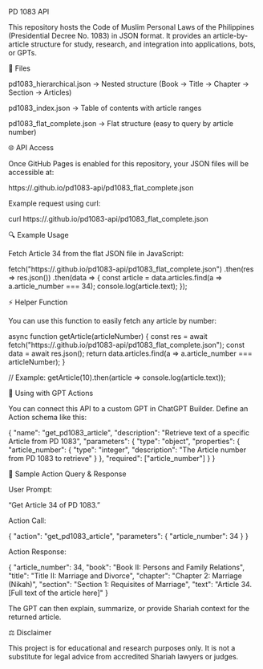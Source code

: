 PD 1083 API

This repository hosts the Code of Muslim Personal Laws of the Philippines (Presidential Decree No. 1083) in JSON format. It provides an article-by-article structure for study, research, and integration into applications, bots, or GPTs.

📂 Files

pd1083_hierarchical.json → Nested structure (Book → Title → Chapter → Section → Articles)

pd1083_index.json → Table of contents with article ranges

pd1083_flat_complete.json → Flat structure (easy to query by article number)

🌐 API Access

Once GitHub Pages is enabled for this repository, your JSON files will be accessible at:

https://<username>.github.io/pd1083-api/pd1083_flat_complete.json


Example request using curl:

curl https://<username>.github.io/pd1083-api/pd1083_flat_complete.json

🔍 Example Usage

Fetch Article 34 from the flat JSON file in JavaScript:

fetch("https://<username>.github.io/pd1083-api/pd1083_flat_complete.json")
  .then(res => res.json())
  .then(data => {
    const article = data.articles.find(a => a.article_number === 34);
    console.log(article.text);
  });

⚡ Helper Function

You can use this function to easily fetch any article by number:

async function getArticle(articleNumber) {
  const res = await fetch("https://<username>.github.io/pd1083-api/pd1083_flat_complete.json");
  const data = await res.json();
  return data.articles.find(a => a.article_number === articleNumber);
}

// Example:
getArticle(10).then(article => console.log(article.text));

🤖 Using with GPT Actions

You can connect this API to a custom GPT in ChatGPT Builder.
Define an Action schema like this:

{
  "name": "get_pd1083_article",
  "description": "Retrieve text of a specific Article from PD 1083",
  "parameters": {
    "type": "object",
    "properties": {
      "article_number": {
        "type": "integer",
        "description": "The Article number from PD 1083 to retrieve"
      }
    },
    "required": ["article_number"]
  }
}

📝 Sample Action Query & Response

User Prompt:

“Get Article 34 of PD 1083.”

Action Call:

{
  "action": "get_pd1083_article",
  "parameters": {
    "article_number": 34
  }
}


Action Response:

{
  "article_number": 34,
  "book": "Book II: Persons and Family Relations",
  "title": "Title II: Marriage and Divorce",
  "chapter": "Chapter 2: Marriage (Nikah)",
  "section": "Section 1: Requisites of Marriage",
  "text": "Article 34. [Full text of the article here]"
}


The GPT can then explain, summarize, or provide Shariah context for the returned article.

⚖️ Disclaimer

This project is for educational and research purposes only.
It is not a substitute for legal advice from accredited Shariah lawyers or judges.
